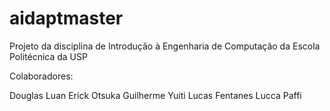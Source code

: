# aidaptmaster

Projeto da disciplina de Introdução à Engenharia de Computação da Escola Politécnica da USP

Colaboradores:

Douglas Luan
Erick Otsuka
Guilherme Yuiti
Lucas Fentanes
Lucca Paffi
